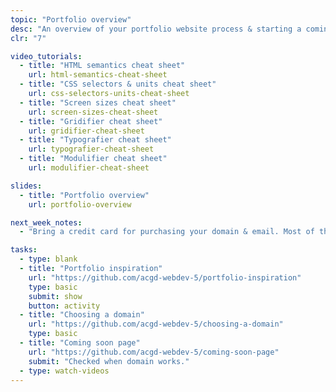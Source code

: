 ```yaml
---
topic: "Portfolio overview"
desc: "An overview of your portfolio website process & starting a coming soon page."
clr: "7"

video_tutorials:
  - title: "HTML semantics cheat sheet"
    url: html-semantics-cheat-sheet
  - title: "CSS selectors & units cheat sheet"
    url: css-selectors-units-cheat-sheet
  - title: "Screen sizes cheat sheet"
    url: screen-sizes-cheat-sheet
  - title: "Gridifier cheat sheet"
    url: gridifier-cheat-sheet
  - title: "Typografier cheat sheet"
    url: typografier-cheat-sheet
  - title: "Modulifier cheat sheet"
    url: modulifier-cheat-sheet

slides:
  - title: "Portfolio overview"
    url: portfolio-overview

next_week_notes:
  - "Bring a credit card for purchasing your domain & email. Most of the services also support PayPal."

tasks:
  - type: blank
  - title: "Portfolio inspiration"
    url: "https://github.com/acgd-webdev-5/portfolio-inspiration"
    type: basic
    submit: show
    button: activity
  - title: "Choosing a domain"
    url: "https://github.com/acgd-webdev-5/choosing-a-domain"
    type: basic
  - title: "Coming soon page"
    url: "https://github.com/acgd-webdev-5/coming-soon-page"
    submit: "Checked when domain works."
  - type: watch-videos
---
```

